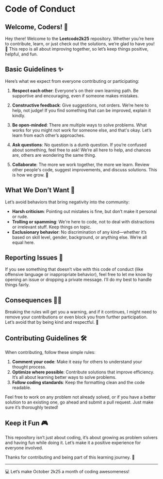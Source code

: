# Code of Conduct




## Welcome, Coders! 👋

Hey there! Welcome to the **Leetcode2k25** repository. Whether you’re here to contribute, learn, or just check out the solutions, we’re glad to have you! 🎉 This repo is all about improving together, so let’s keep things positive, helpful, and fun.

## Basic Guidelines ✨

Here’s what we expect from everyone contributing or participating:

1. **Respect each other**: Everyone's on their own learning path. Be supportive and encouraging, even if someone makes mistakes.
   
2. **Constructive feedback**: Give suggestions, not orders. We’re here to help, not judge! If you find something that can be improved, explain it kindly.
   
3. **Be open-minded**: There are multiple ways to solve problems. What works for you might not work for someone else, and that's okay. Let’s learn from each other’s approaches.

4. **Ask questions**: No question is a dumb question. If you’re confused about something, feel free to ask! We’re all here to help, and chances are, others are wondering the same thing.

5. **Collaborate**: The more we work together, the more we learn. Review other people's code, suggest improvements, and discuss solutions. This is how we grow. 🌱

## What We Don’t Want 🚫

Let’s avoid behaviors that bring negativity into the community:

- **Harsh criticism**: Pointing out mistakes is fine, but don’t make it personal or rude.
- **Trolling or spamming**: We're here to code, not to deal with distractions or irrelevant stuff. Keep things on topic.
- **Exclusionary behavior**: No discrimination of any kind—whether it’s based on skill level, gender, background, or anything else. We’re all equal here.

## Reporting Issues 🛑

If you see something that doesn’t vibe with this code of conduct (like offensive language or inappropriate behavior), feel free to let me know by opening an issue or dropping a private message. I’ll do my best to handle things fairly.

## Consequences 🤷‍♂️

Breaking the rules will get you a warning, and if it continues, I might need to remove your contributions or even block you from further participation. Let’s avoid that by being kind and respectful. 🙏

## Contributing Guidelines 🛠️

When contributing, follow these simple rules:
1. **Comment your code**: Make it easy for others to understand your thought process.
2. **Optimize where possible**: Contribute solutions that improve efficiency. It’s all about learning better ways to solve problems.
3. **Follow coding standards**: Keep the formatting clean and the code readable.

Feel free to work on any problem not already solved, or if you have a better solution to an existing one, go ahead and submit a pull request. Just make sure it’s thoroughly tested!

## Keep it Fun 🎮

This repository isn’t just about coding, it’s about growing as problem solvers and having fun while doing it. Let’s make it a positive experience for everyone involved. 

Thanks for contributing and being part of this learning journey. 🚀

---
💻 Let’s make October 2k25 a month of coding awesomeness!
